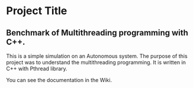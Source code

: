 # Project Title
## Benchmark of Multithreading programming with C++.


This is a simple simulation on an Autonomous system.
The purpose of this project was to understand the multithreading programming. It is written in C++ with Pthread library. 

You can see the documentation in the Wiki.





